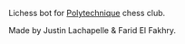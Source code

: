 Lichess bot for [Polytechnique](https://polymtl.ca/) chess club.

Made by Justin Lachapelle & Farid El Fakhry.